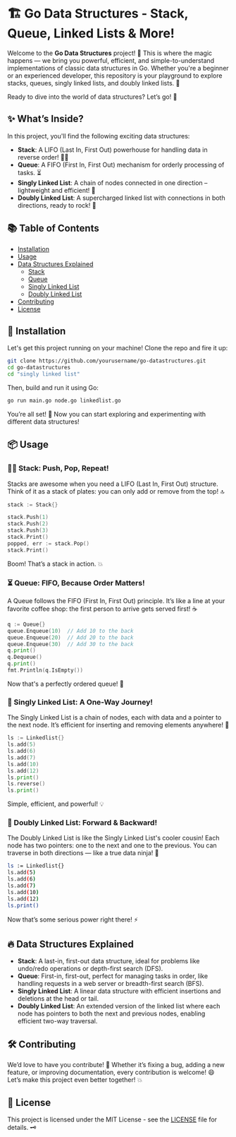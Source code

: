 # 🏗️ Go Data Structures - Stack, Queue, Linked Lists & More!

Welcome to the **Go Data Structures** project! 🎉 This is where the magic happens — we bring you powerful, efficient, and simple-to-understand implementations of classic data structures in Go. Whether you're a beginner or an experienced developer, this repository is your playground to explore stacks, queues, singly linked lists, and doubly linked lists. 🚀

Ready to dive into the world of data structures? Let’s go! 🌟

## ✨ What’s Inside?

In this project, you'll find the following exciting data structures:

- **Stack**: A LIFO (Last In, First Out) powerhouse for handling data in reverse order! 🏋️‍♂️
- **Queue**: A FIFO (First In, First Out) mechanism for orderly processing of tasks. ⏳
- **Singly Linked List**: A chain of nodes connected in one direction – lightweight and efficient! 🔗
- **Doubly Linked List**: A supercharged linked list with connections in both directions, ready to rock! 🔄

## 📚 Table of Contents

- [Installation](#installation)
- [Usage](#usage)
- [Data Structures Explained](#data-structures-explained)
  - [Stack](#stack)
  - [Queue](#queue)
  - [Singly Linked List](#singly-linked-list)
  - [Doubly Linked List](#doubly-linked-list)
- [Contributing](#contributing)
- [License](#license)

## 🚀 Installation <a name="installation"></a>

Let's get this project running on your machine! Clone the repo and fire it up:

```bash
git clone https://github.com/yourusername/go-datastructures.git
cd go-datastructures
cd "singly linked list"
```

Then, build and run it using Go:

```bash
go run main.go node.go linkedlist.go
```

You’re all set! 🏁 Now you can start exploring and experimenting with different data structures!

## 📦 Usage <a name="usage"></a>

### 🏋️‍♂️ Stack: Push, Pop, Repeat!

Stacks are awesome when you need a LIFO (Last In, First Out) structure. Think of it as a stack of plates: you can only add or remove from the top! 🔝
```go
stack := Stack{}

stack.Push(1)
stack.Push(2)
stack.Push(3)
stack.Print()
popped, err := stack.Pop()
stack.Print()
```
Boom! That’s a stack in action. 💥
### ⏳ Queue: FIFO, Because Order Matters!

A Queue follows the FIFO (First In, First Out) principle. It’s like a line at your favorite coffee shop: the first person to arrive gets served first! ☕️

```go
q := Queue{}
queue.Enqueue(10)  // Add 10 to the back
queue.Enqueue(20)  // Add 20 to the back
queue.Enqueue(30)  // Add 30 to the back
q.print()
q.Dequeue()
q.print()
fmt.Println(q.IsEmpty())
```
Now that's a perfectly ordered queue! 🔄

### 🔗 Singly Linked List: A One-Way Journey!
The Singly Linked List is a chain of nodes, each with data and a pointer to the next node. It’s efficient for inserting and removing elements anywhere! 🚀
```go
ls := Linkedlist{}
ls.add(5)
ls.add(6)
ls.add(7)
ls.add(10)
ls.add(12)
ls.print()
ls.reverse()
ls.print()
```
Simple, efficient, and powerful! 💡

### 🔄 Doubly Linked List: Forward & Backward!
The Doubly Linked List is like the Singly Linked List's cooler cousin! Each node has two pointers: one to the next and one to the previous. You can traverse in both directions — like a true data ninja! 🥷
```bash
ls := Linkedlist{}
ls.add(5)
ls.add(6)
ls.add(7)
ls.add(10)
ls.add(12)
ls.print()
```
Now that’s some serious power right there! ⚡️
## 🔥 Data Structures Explained <a name="data-structures-explained"></a>
- __Stack__: A last-in, first-out data structure, ideal for problems like undo/redo operations or depth-first search (DFS).
- __Queue__: First-in, first-out, perfect for managing tasks in order, like handling requests in a web server or breadth-first search (BFS).
- __Singly Linked List__: A linear data structure with efficient insertions and deletions at the head or tail.
- __Doubly Linked List__: An extended version of the linked list where each node has pointers to both the next and previous nodes, enabling efficient two-way traversal.

## 🛠️ Contributing <a name="contributing"></a> 
We’d love to have you contribute! 💪 Whether it’s fixing a bug, adding a new feature, or improving documentation, every contribution is welcome! 😄
Let’s make this project even better together! 💥

## 📝 License <a name="license"></a> 

This project is licensed under the MIT License - see the [LICENSE]("https://opensource.org/license/mit") file for details. 🗝️
